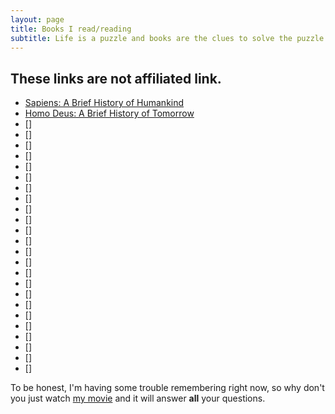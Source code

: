 ```yaml
---
layout: page
title: Books I read/reading
subtitle: Life is a puzzle and books are the clues to solve the puzzle.
---
```

## These links are not affiliated link.
- [Sapiens: A Brief History of Humankind](https://www.amazon.in/Sapiens-Humankind-Yuval-Noah-Harari/dp/0099590085)
- [Homo Deus: A Brief History of Tomorrow](https://www.amazon.in/Homo-Deus-Brief-History-Tomorrow/dp/1784703931)
- []
- []
- []
- []
- []
- []
- []
- []
- []
- []
- []
- []
- []
- []
- []
- []
- []
- []
- []
- []
- []
- []
- []
- []



To be honest, I'm having some trouble remembering right now, so why don't you just watch [my movie](http://en.wikipedia.org/wiki/The_Princess_Bride_%28film%29) and it will answer **all** your questions.
